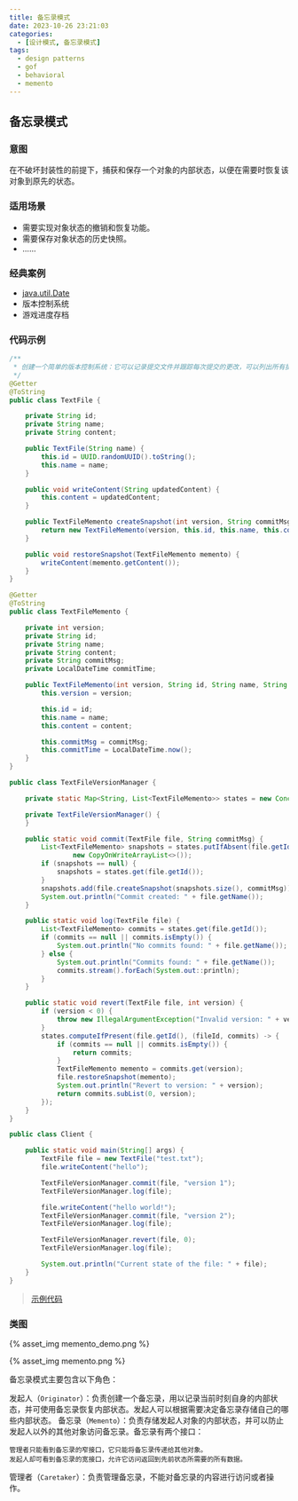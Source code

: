 ```yaml
---
title: 备忘录模式
date: 2023-10-26 23:21:03
categories:
  - [设计模式, 备忘录模式]
tags:
  - design patterns
  - gof
  - behavioral
  - memento
---
```


## 备忘录模式

### 意图

在不破坏封装性的前提下，捕获和保存一个对象的内部状态，以便在需要时恢复该对象到原先的状态。

### 适用场景

- 需要实现对象状态的撤销和恢复功能。
- 需要保存对象状态的历史快照。
- ......

<!-- more -->

### 经典案例

- [java.util.Date](http://docs.oracle.com/javase/8/docs/api/java/util/Date.html)
- 版本控制系统
- 游戏进度存档

### 代码示例

```java
/**
 * 创建一个简单的版本控制系统：它可以记录提交文件并跟踪每次提交的更改，可以列出所有提交并从特定提交恢复。
 */
@Getter
@ToString
public class TextFile {

    private String id;
    private String name;
    private String content;

    public TextFile(String name) {
        this.id = UUID.randomUUID().toString();
        this.name = name;
    }

    public void writeContent(String updatedContent) {
        this.content = updatedContent;
    }

    public TextFileMemento createSnapshot(int version, String commitMsg){
        return new TextFileMemento(version, this.id, this.name, this.content, commitMsg);
    }

    public void restoreSnapshot(TextFileMemento memento) {
        writeContent(memento.getContent());
    }
}

@Getter
@ToString
public class TextFileMemento {

    private int version;
    private String id;
    private String name;
    private String content;
    private String commitMsg;
    private LocalDateTime commitTime;

    public TextFileMemento(int version, String id, String name, String content, String commitMsg) {
        this.version = version;

        this.id = id;
        this.name = name;
        this.content = content;

        this.commitMsg = commitMsg;
        this.commitTime = LocalDateTime.now();
    }
}

public class TextFileVersionManager {

    private static Map<String, List<TextFileMemento>> states = new ConcurrentHashMap<>();

    private TextFileVersionManager() {
    }

    public static void commit(TextFile file, String commitMsg) {
        List<TextFileMemento> snapshots = states.putIfAbsent(file.getId(),
                new CopyOnWriteArrayList<>());
        if (snapshots == null) {
            snapshots = states.get(file.getId());
        }
        snapshots.add(file.createSnapshot(snapshots.size(), commitMsg));
        System.out.println("Commit created: " + file.getName());
    }

    public static void log(TextFile file) {
        List<TextFileMemento> commits = states.get(file.getId());
        if (commits == null || commits.isEmpty()) {
            System.out.println("No commits found: " + file.getName());
        } else {
            System.out.println("Commits found: " + file.getName());
            commits.stream().forEach(System.out::println);
        }
    }

    public static void revert(TextFile file, int version) {
        if (version < 0) {
            throw new IllegalArgumentException("Invalid version: " + version);
        }
        states.computeIfPresent(file.getId(), (fileId, commits) -> {
            if (commits == null || commits.isEmpty()) {
                return commits;
            }
            TextFileMemento memento = commits.get(version);
            file.restoreSnapshot(memento);
            System.out.println("Revert to version: " + version);
            return commits.subList(0, version);
        });
    }
}

public class Client {

    public static void main(String[] args) {
        TextFile file = new TextFile("test.txt");
        file.writeContent("hello");

        TextFileVersionManager.commit(file, "version 1");
        TextFileVersionManager.log(file);

        file.writeContent("hello world!");
        TextFileVersionManager.commit(file, "version 2");
        TextFileVersionManager.log(file);

        TextFileVersionManager.revert(file, 0);
        TextFileVersionManager.log(file);

        System.out.println("Current state of the file: " + file);
    }
}
```

> [示例代码]()

### 类图

{% asset_img memento_demo.png %}

{% asset_img memento.png %}

备忘录模式主要包含以下角色：

发起人（`Originator`）：负责创建一个备忘录，用以记录当前时刻自身的内部状态，并可使用备忘录恢复内部状态。发起人可以根据需要决定备忘录存储自己的哪些内部状态。
备忘录（`Memento`）：负责存储发起人对象的内部状态，并可以防止发起人以外的其他对象访问备忘录。备忘录有两个接口：

    管理者只能看到备忘录的窄接口，它只能将备忘录传递给其他对象。
    发起人却可看到备忘录的宽接口，允许它访问返回到先前状态所需要的所有数据。
管理者（`Caretaker`）：负责管理备忘录，不能对备忘录的内容进行访问或者操作。
